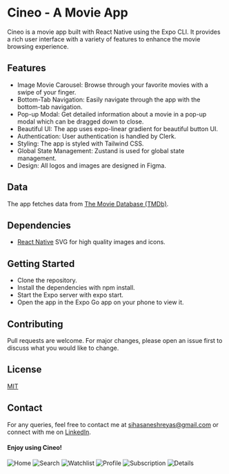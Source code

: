 # Cineo - A Movie App

Cineo is a movie app built with React Native using the Expo CLI. It provides a rich user interface with a variety of features to enhance the movie browsing experience.

## Features


- Image Movie Carousel: Browse through your favorite movies with a swipe of your finger.
- Bottom-Tab Navigation: Easily navigate through the app with the bottom-tab navigation.
- Pop-up Modal: Get detailed information about a movie in a pop-up modal which can be dragged down to close.
- Beautiful UI: The app uses expo-linear gradient for beautiful button UI.
- Authentication: User authentication is handled by Clerk.
- Styling: The app is styled with Tailwind CSS.
- Global State Management: Zustand is used for global state management.
- Design: All logos and images are designed in Figma.

## Data

The app fetches data from [The Movie Database (TMDb)](https://www.themoviedb.org/).

## Dependencies

- [React Native](https://github.com/software-mansion/react-native-svg) SVG for high quality images and icons.

## Getting Started

- Clone the repository.
- Install the dependencies with npm install.
- Start the Expo server with expo start.
- Open the app in the Expo Go app on your phone to view it.

## Contributing

Pull requests are welcome. For major changes, please open an issue first to discuss what you would like to change.

## License

[MIT](https://choosealicense.com/licenses/mit/)

## Contact

For any queries, feel free to contact me at [
sihasaneshreyas@gmail.com](mailto:sihasaneshreyas@gmail.com) or connect with me on [LinkedIn](https://www.linkedin.com/in/shreyas-sihasane-441b95238/).

#### Enjoy using Cineo!

![Home](https://github.com/Shreyas-29/cineo/assets/111555846/c10a3f50-08eb-47d5-aa32-c6815019203e)
![Search](https://github.com/Shreyas-29/cineo/assets/111555846/b218b40d-4ec9-4dad-95c3-22e2542053f5)
![Watchlist](https://github.com/Shreyas-29/cineo/assets/111555846/325061b2-0a4e-4eb0-aca3-d89950e978e9)
![Profile](https://github.com/Shreyas-29/cineo/assets/111555846/6527a03f-b4b3-454b-8ab4-9021d964f3c0)
![Subscription](https://github.com/Shreyas-29/cineo/assets/111555846/79c48a28-ed1a-4a9d-8b6e-8c2120c76d86)
![Details](https://github.com/Shreyas-29/cineo/assets/111555846/3a580d2e-3f15-4e1a-96a6-83545c7eea17)
